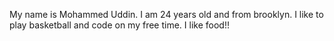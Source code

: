 My name is Mohammed Uddin. I am 24 years old and from brooklyn. I like to play basketball and code on my free time.
I like food!!